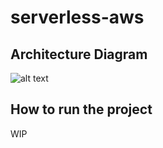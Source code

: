 # serverless-aws

## Architecture Diagram
![alt text](https://i.imgur.com/4Ixq7Wh.png)

## How to run the project
WIP
